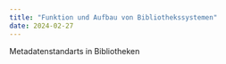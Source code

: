 ```yaml
---
title: "Funktion und Aufbau von Bibliothekssystemen"
date: 2024-02-27
---
```


Metadatenstandarts in Bibliotheken

